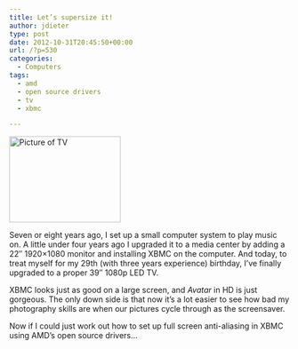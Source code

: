 ```yaml
---
title: Let’s supersize it!
author: jdieter
type: post
date: 2012-10-31T20:45:50+00:00
url: /?p=530
categories:
  - Computers
tags:
  - amd
  - open source drivers
  - tv
  - xbmc

---
```

[<img src="http://cedarandthistle.files.wordpress.com/2012/10/haier.png?w=200" alt="Picture of TV" title="Haier TV" width="200" height="155" class="alignleft size-medium wp-image-531" srcset="/images/2012/10/haier.png 600w, /images/2012/10/haier-300x234.png 300w" sizes="(max-width: 200px) 100vw, 200px" />][1]

Seven or eight years ago, I set up a small computer system to play music on. A little under four years ago I upgraded it to a media center by adding a 22&#8243; 1920&#215;1080 monitor and installing XBMC on the computer. And today, to treat myself for my 29th (with three years experience) birthday, I&#8217;ve finally upgraded to a proper 39&#8243; 1080p LED TV.

XBMC looks just as good on a large screen, and _Avatar_ in HD is just gorgeous. The only down side is that now it&#8217;s a lot easier to see how bad my photography skills are when our pictures cycle through as the screensaver.

Now if I could just work out how to set up full screen anti-aliasing in XBMC using AMD&#8217;s open source drivers&#8230;

 [1]: http://cedarandthistle.files.wordpress.com/2012/10/haier.png